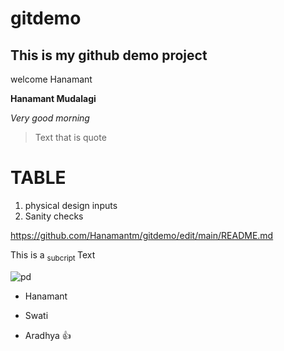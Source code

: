 # gitdemo

## This is my github demo project
 
 welcome Hanamant

**Hanamant Mudalagi**

_Very good morning_

> Text that is quote

# TABLE
1. physical design inputs
2. Sanity checks

https://github.com/Hanamantm/gitdemo/edit/main/README.md

This is a <sub> subcript </sub> Text

![pd](https://github.com/Hanamantm/gitdemo/assets/10497993/966bced3-6877-4d09-ad45-f9ea8a645d72)

- Hanamant
* Swati
+ Aradhya
👍

